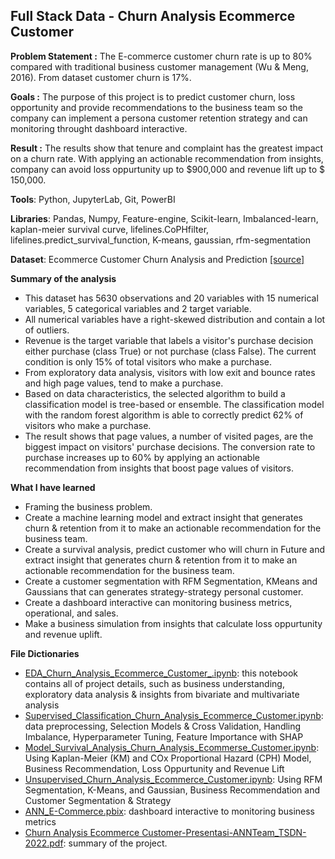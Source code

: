 ## Full Stack Data - Churn Analysis Ecommerce Customer

**Problem Statement :**
The E-commerce customer churn rate is up to 80% compared with traditional business customer management (Wu & Meng, 2016). From dataset customer churn is 17%.

**Goals :**
The purpose of this project is to predict customer churn, loss opportunity and provide recommendations to the business team so the company can implement a persona customer retention strategy and can monitoring throught dashboard interactive.

**Result :**
The results show that tenure and complaint has the greatest impact on a churn rate. With applying an actionable recommendation from insights, company can avoid loss oppurtunity up to $900,000 and revenue lift up to $ 150,000.

**Tools**: Python, JupyterLab, Git, PowerBI

**Libraries**: Pandas, Numpy, Feature-engine, Scikit-learn, Imbalanced-learn, kaplan-meier survival curve, lifelines.CoPHfilter, lifelines.predict_survival_function, K-means, gaussian, rfm-segmentation

**Dataset**: Ecommerce Customer Churn Analysis and Prediction [[source]](https://www.kaggle.com/ankitverma2010/ecommerce-customer-churn-analysis-and-prediction)

**Summary of the analysis**
* This dataset has 5630 observations and 20 variables with 15 numerical variables, 5 categorical variables and 2 target variable.
* All numerical variables have a right-skewed distribution and contain a lot of outliers. 
* Revenue is the target variable that labels a visitor's purchase decision either purchase (class True) or not purchase (class False). The current condition is only 15% of total visitors who make a purchase. 
* From exploratory data analysis, visitors with low exit and bounce rates and high page values, tend to make a purchase.
* Based on data characteristics, the selected algorithm to build a classification model is tree-based or ensemble. The classification model with the random forest algorithm is able to correctly predict 62% of visitors who make a purchase.
* The result shows that page values, a number of visited pages, are the biggest impact on visitors' purchase decisions. The conversion rate to purchase increases up to 60% by applying an actionable recommendation from insights that boost page values of visitors.

**What I have learned**
* Framing the business problem. 
* Create a machine learning model and extract insight that generates churn & retention from it to make an actionable recommendation for the business team.
* Create a survival analysis, predict customer who will churn in Future and extract insight that generates churn & retention from it to make an actionable recommendation for the business team.
* Create a customer segmentation with RFM Segmentation, KMeans and Gaussians that can generates strategy-strategy personal customer. 
* Create a dashboard interactive can monitoring business metrics, operational, and sales.
* Make a business simulation from insights that calculate loss oppurtunity and revenue uplift.

**File Dictionaries**
* [EDA_Churn_Analysis_Ecommerce_Customer_.ipynb](https://github.com/archie-cm/Churn-Analysis-Ecommerce-Customer/blob/main/EDA_Churn_Analysis_Ecommerce_Customer_.ipynb): this notebook contains all of project details, such as business understanding, exploratory data analysis & insights from bivariate and multivariate analysis
* [Supervised_Classification_Churn_Analysis_Ecommerce_Customer.ipynb](https://github.com/archie-cm/Churn-Analysis-Ecommerce-Customer/blob/main/Supervised_Classification_Churn_Analysis_Ecommerce_Customer.ipynb): data preprocessing, Selection Models & Cross Validation, Handling Imbalance, 
Hyperparameter Tuning, Feature Importance with SHAP
* [Model_Survival_Analysis_Churn_Analysis_Ecommerse_Customer.ipynb](https://github.com/archie-cm/Churn-Analysis-Ecommerce-Customer/blob/main/Model_Survival_Analysis_Churn_Analysis_Ecommerse_Customer.ipynb): Using Kaplan-Meier (KM) and COx Proportional Hazard (CPH) Model, Business Recommendation, Loss Oppurtunity and Revenue Lift
* [Unsupervised_Churn_Analysis_Ecommerce_Customer.ipynb](https://github.com/archie-cm/Churn-Analysis-Ecommerce-Customer/blob/main/Unsupervised_Churn_Analysis_Ecommerce_Customer.ipynb): Using RFM Segmentation, K-Means, and Gaussian, Business Recommendation and Customer Segmentation & Strategy
* [ANN_E-Commerce.pbix](https://github.com/archie-cm/Churn-Analysis-Ecommerce-Customer/blob/main/ANN_E-Commerce.pbix): dashboard interactive to monitoring business metrics
* [Churn Analysis Ecommerce Customer-Presentasi-ANNTeam_TSDN-2022.pdf](https://github.com/archie-cm/Churn-Analysis-Ecommerce-Customer/blob/main/Churn%20Analysis%20Ecommerce%20Customer-Presentasi-ANNTeam_TSDN-2022.pdf): summary of the project.
